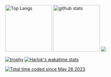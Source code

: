 
<p align="left"> 
  <img alt="Top Langs" height="150px" src="https://github-readme-stats.vercel.app/api/top-langs/?username=ask-t&layout=compact&show_icons=true&theme=onedark" />
  <img alt="github stats" height="150px" src="https://github-readme-stats.vercel.app/api?username=ask-t&rank_icon=github&theme=onedark&show_icons=ture" />
  <a href="http://www.github.com/ask-t"><img src="https://github-readme-streak-stats.herokuapp.com/?user=ask-t&stroke=ffffff&background=1c1917&ring=0891b2&fire=0891b2&currStreakNum=ffffff&currStreakLabel=0891b2&sideNums=ffffff&sideLabels=ffffff&dates=ffffff&hide_border=true" /></a>
</p>

[![trophy](https://github-profile-trophy.vercel.app/?username=ask-t&theme=onedark&column=7)](https://github.com/ryo-ma/github-profile-trophy)
[![Harlok's wakatime stats](https://github-readme-stats.vercel.app/api/wakatime?username=ask_t)](https://github.com/anuraghazra/github-readme-stats)

<a href="https://wakatime.com/@24a83773-d3a5-4d76-91fd-8e0dedd9ed36"><img src="https://wakatime.com/badge/user/24a83773-d3a5-4d76-91fd-8e0dedd9ed36.svg" alt="Total time coded since May 26 2023" /></a>



<!--

**ask-t/ask-t** is a ✨ _special_ ✨ repository because its `README.md` (this file) appears on your GitHub profile.

Here are some ideas to get you started:

- 🔭 I’m currently working on ...
- 🌱 I’m currently learning ...
- 👯 I’m looking to collaborate on ...
- 🤔 I’m looking for help with ...
- 💬 Ask me about ...
- 📫 How to reach me: ...
- 😄 Pronouns: ...
- ⚡ Fun fact: ...
-->
